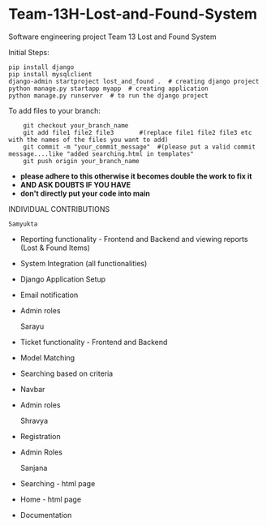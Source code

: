 # Team-13H-Lost-and-Found-System
Software engineering project Team 13 Lost and Found System 

Initial Steps:

    pip install django
    pip install mysqlclient
    django-admin startproject lost_and_found .  # creating django project 
    python manage.py startapp myapp  # creating application
    python manage.py runserver  # to run the django project


To add files to your branch:
```
    git checkout your_branch_name
    git add file1 file2 file3       #(replace file1 file2 file3 etc with the names of the files you want to add)
    git commit -m "your_commit_message"  #(please put a valid commit message....like "added searching.html in templates"
    git push origin your_branch_name
```

* **please adhere to this otherwise it becomes double the work to fix it** 
* **AND ASK DOUBTS IF YOU HAVE**
* **don't directly put your code into main**

INDIVIDUAL CONTRIBUTIONS

    Samyukta
* Reporting functionality - Frontend and Backend and viewing reports (Lost & Found Items)
* System Integration (all functionalities)
* Django Application Setup
* Email notification
* Admin roles


    Sarayu
* Ticket functionality - Frontend and Backend
* Model Matching 
* Searching based on criteria 
* Navbar 
* Admin roles

    Shravya 
* Registration
* Admin Roles

    Sanjana
* Searching - html page
* Home - html page
* Documentation